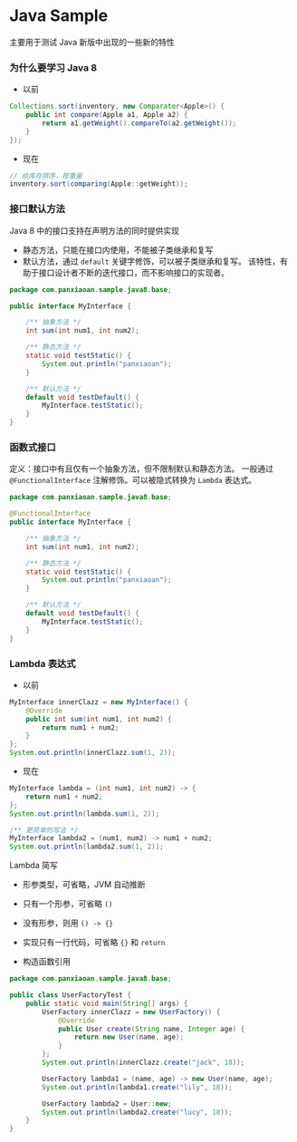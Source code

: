 # Java Sample

主要用于测试 Java 新版中出现的一些新的特性

### 为什么要学习 Java 8

- 以前
```java
Collections.sort(inventory, new Comparator<Apple>() {
    public int compare(Apple a1, Apple a2) {
        return a1.getWeight().compareTo(a2.getWeight());
    }
});
```

- 现在
```java
// 给库存排序，按重量
inventory.sort(comparing(Apple::getWeight));
```

### 接口默认方法

Java 8 中的接口支持在声明方法的同时提供实现
- 静态方法，只能在接口内使用，不能被子类继承和复写
- 默认方法，通过 `default` 关键字修饰，可以被子类继承和复写。
该特性，有助于接口设计者不断的迭代接口，而不影响接口的实现者。

```java
package com.panxiaoan.sample.java8.base;

public interface MyInterface {

    /** 抽象方法 */
    int sum(int num1, int num2);

    /** 静态方法 */
    static void testStatic() {
        System.out.println("panxiaoan");
    }

    /** 默认方法 */
    default void testDefault() {
        MyInterface.testStatic();
    }
}
```

### 函数式接口

定义：接口中有且仅有一个抽象方法，但不限制默认和静态方法。
一般通过 `@FunctionalInterface` 注解修饰。可以被隐式转换为 `Lambda` 表达式。

```java
package com.panxiaoan.sample.java8.base;

@FunctionalInterface
public interface MyInterface {

    /** 抽象方法 */
    int sum(int num1, int num2);

    /** 静态方法 */
    static void testStatic() {
        System.out.println("panxiaoan");
    }

    /** 默认方法 */
    default void testDefault() {
        MyInterface.testStatic();
    }
}
```

### Lambda 表达式

- 以前
```java
MyInterface innerClazz = new MyInterface() {
    @Override
    public int sum(int num1, int num2) {
        return num1 + num2;
    }
};
System.out.println(innerClazz.sum(1, 2));
```

- 现在
```java
MyInterface lambda = (int num1, int num2) -> {
    return num1 + num2;
};
System.out.println(lambda.sum(1, 2));

/** 更简单的写法 */
MyInterface lambda2 = (num1, num2) -> num1 + num2;
System.out.println(lambda2.sum(1, 2));
```

Lambda 简写
- 形参类型，可省略，JVM 自动推断
- 只有一个形参，可省略 `()`
- 没有形参，则用 `() -> {}`
- 实现只有一行代码，可省略 `{}` 和 `return`

- 构造函数引用

```java
package com.panxiaoan.sample.java8.base;

public class UserFactoryTest {
    public static void main(String[] args) {
        UserFactory innerClazz = new UserFactory() {
            @Override
            public User create(String name, Integer age) {
                return new User(name, age);
            }
        };
        System.out.println(innerClazz.create("jack", 18));

        UserFactory lambda1 = (name, age) -> new User(name, age);
        System.out.println(lambda1.create("lily", 18));

        UserFactory lambda2 = User::new;
        System.out.println(lambda2.create("lucy", 18));
    }
}
```
